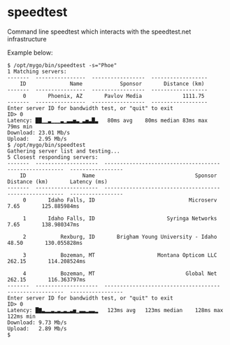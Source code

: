 speedtest
=========

Command line speedtest which interacts with the speedtest.net infrastructure

Example below:


	$ /opt/mygo/bin/speedtest -s="Phoe"
	1 Matching servers:
	-------  ----------------  -----------------  ------------------
	    ID              Name            Sponsor       Distance (km) 
	-------  ----------------  -----------------  ------------------
	     0       Phoenix, AZ       Pavlov Media             1111.75 
	-------  ----------------  -----------------  ------------------
	Enter server ID for bandwidth test, or "quit" to exit
	ID> 0
	Latency: ██▁▁▃▁▁▁▃▁▃▃▅▃▁▃▅▃█▃	80ms avg	80ms median	83ms max	79ms min
	Download: 23.01 Mb/s
	Upload:   2.95 Mb/s
	$ /opt/mygo/bin/speedtest
	Gathering server list and testing...
	5 Closest responding servers:
	-------  --------------------  -------------------------------------  ------------------  -----------------
	    ID                  Name                                Sponsor       Distance (km)       Latency (ms) 
	-------  --------------------  -------------------------------------  ------------------  -----------------
	     0       Idaho Falls, ID                              Microserv                7.65       125.885984ms 

	     1       Idaho Falls, ID                       Syringa Networks                7.65       138.980347ms 

	     2           Rexburg, ID       Brigham Young University - Idaho               48.50       130.055828ms 

	     3           Bozeman, MT                    Montana Opticom LLC              262.15       114.208524ms 

	     4           Bozeman, MT                             Global Net              262.15       116.363797ms 
	-------  --------------------  -------------------------------------  ------------------  -----------------
	Enter server ID for bandwidth test, or "quit" to exit
	ID> 0
	Latency: █▇▃▂▂▃▂▃▂▃▂▃▅▁▃▃▂▃▃▂	123ms avg	123ms median	128ms max	122ms min
	Download: 9.73 Mb/s
	Upload:   2.89 Mb/s
	$
